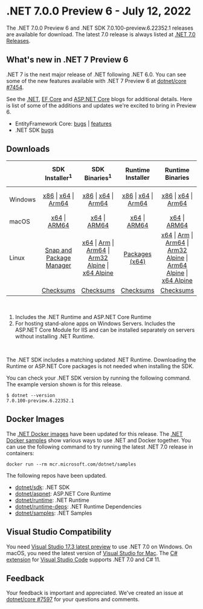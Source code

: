# .NET 7.0.0 Preview 6  - July 12, 2022

The .NET 7.0.0 Preview 6 and .NET SDK 7.0.100-preview.6.22352.1 releases are available for download. The latest 7.0 release is always listed at [.NET 7.0 Releases](../README.md).

## What's new in .NET 7 Preview 6

.NET 7 is the next major release of .NET following .NET 6.0. You can see some of the new features available with .NET 7 Preview 6 at [dotnet/core #7454](https://github.com/dotnet/core/issues/7454).

See the [.NET][dotnet-blog], [EF Core][ef-blog] and [ASP.NET Core][aspnet-blog] blogs for additional details.
Here is list of some of the additions and updates we're excited to bring in Preview 6.

* EntityFramework Core: [bugs][ef_bugs] | [features][ef_features]
* .NET SDK [bugs][sdk_bugs]

## Downloads

|           | SDK Installer<sup>1</sup>                        | SDK Binaries<sup>1</sup>                 | Runtime Installer                                        | Runtime Binaries                                 | ASP.NET Core Runtime           |Windows Desktop Runtime          |
| --------- | :------------------------------------------:     | :----------------------:                 | :---------------------------:                            | :-------------------------:                      | :-----------------:            | :-----------------:            |
| Windows   | [x86][dotnet-sdk-win-x86.exe] \| [x64][dotnet-sdk-win-x64.exe] \| [Arm64][dotnet-sdk-win-arm64.exe] | [x86][dotnet-sdk-win-x86.zip] \| [x64][dotnet-sdk-win-x64.zip] \|  [Arm64][dotnet-sdk-win-arm64.zip] | [x86][dotnet-runtime-win-x86.exe] \| [x64][dotnet-runtime-win-x64.exe] \| [Arm64][dotnet-runtime-win-arm64.exe] | [x86][dotnet-runtime-win-x86.zip] \| [x64][dotnet-runtime-win-x64.zip] \| [Arm64][dotnet-runtime-win-arm64.zip] | [x86][aspnetcore-runtime-win-x86.exe] \| [x64][aspnetcore-runtime-win-x64.exe] \|<br> [Hosting Bundle][dotnet-hosting-win.exe]<sup>2</sup> | [x86][windowsdesktop-runtime-win-x86.exe] \| [x64][windowsdesktop-runtime-win-x64.exe] \| [Arm64][windowsdesktop-runtime-win-arm64.exe] |
| macOS     | [x64][dotnet-sdk-osx-x64.pkg] \| [ARM64][dotnet-sdk-osx-arm64.pkg] | [x64][dotnet-sdk-osx-x64.tar.gz] \| [ARM64][dotnet-sdk-osx-arm64.tar.gz]  | [x64][dotnet-runtime-osx-x64.pkg] \| [ARM64][dotnet-runtime-osx-arm64.pkg] | [x64][dotnet-runtime-osx-x64.tar.gz] \| [ARM64][dotnet-runtime-osx-arm64.tar.gz]| [x64][aspnetcore-runtime-osx-x64.tar.gz] \| [ARM64][aspnetcore-runtime-osx-arm64.tar.gz] | - |<sup>1</sup>
| Linux     |  [Snap and Package Manager](../install-linux.md)  | [x64][dotnet-sdk-linux-x64.tar.gz] \| [Arm][dotnet-sdk-linux-arm.tar.gz]  \| [Arm64][dotnet-sdk-linux-arm64.tar.gz] \| [Arm32 Alpine][dotnet-sdk-linux-musl-arm.tar.gz]  \| [x64 Alpine][dotnet-sdk-linux-musl-x64.tar.gz] | [Packages (x64)][linux-packages] | [x64][dotnet-runtime-linux-x64.tar.gz] \| [Arm][dotnet-runtime-linux-arm.tar.gz] \| [Arm64][dotnet-runtime-linux-arm64.tar.gz] \| [Arm32 Alpine][dotnet-runtime-linux-musl-arm.tar.gz] \| [Arm64 Alpine][dotnet-runtime-linux-musl-arm64.tar.gz] \| [x64 Alpine][dotnet-runtime-linux-musl-x64.tar.gz]  | [x64][aspnetcore-runtime-linux-x64.tar.gz]<sup>1</sup>  \| [Arm][aspnetcore-runtime-linux-arm.tar.gz]<sup>1</sup> \| [Arm64][aspnetcore-runtime-linux-arm64.tar.gz]<sup>1</sup> \| [x64 Alpine][aspnetcore-runtime-linux-musl-x64.tar.gz] | - | <sup>1</sup> |
|  | [Checksums][checksums-sdk]                             | [Checksums][checksums-sdk]                                      | [Checksums][checksums-runtime]                             | [Checksums][checksums-runtime]  | [Checksums][checksums-runtime]  | [Checksums][checksums-runtime]

</br>

1. Includes the .NET Runtime and ASP.NET Core Runtime
2. For hosting stand-alone apps on Windows Servers. Includes the ASP.NET Core Module for IIS and can be installed separately on servers without installing .NET Runtime.

</br>

The .NET SDK includes a matching updated .NET Runtime. Downloading the Runtime or ASP.NET Core packages is not needed when installing the SDK.

You can check your .NET SDK version by running the following command. The example version shown is for this release.

```console
$ dotnet --version
7.0.100-preview.6.22352.1
```

## Docker Images

The [.NET Docker images](https://hub.docker.com/_/microsoft-dotnet) have been updated for this release. The [.NET Docker samples](https://github.com/dotnet/dotnet-docker/blob/main/samples/README.md) show various ways to use .NET and Docker together. You can use the following command to try running the latest .NET 7.0 release in containers:

```console
docker run --rm mcr.microsoft.com/dotnet/samples
```

The following repos have been updated.

* [dotnet/sdk](https://hub.docker.com/_/microsoft-dotnet-sdk/): .NET SDK
* [dotnet/aspnet](https://hub.docker.com/_/microsoft-dotnet-aspnet/): ASP.NET Core Runtime
* [dotnet/runtime](https://hub.docker.com/_/microsoft-dotnet-runtime/): .NET Runtime
* [dotnet/runtime-deps](https://hub.docker.com/_/microsoft-dotnet-runtime-deps/): .NET Runtime Dependencies
* [dotnet/samples](https://hub.docker.com/_/microsoft-dotnet-samples/): .NET Samples

## Visual Studio Compatibility

You need [Visual Studio 17.3 latest preview](https://visualstudio.microsoft.com) to use .NET 7.0 on Windows. On macOS, you need the latest version of [Visual Studio for Mac](https://visualstudio.microsoft.com/vs/mac/). The [C# extension](https://code.visualstudio.com/docs/languages/dotnet) for [Visual Studio Code](https://code.visualstudio.com/) supports .NET 7.0 and C# 11.


## Feedback

Your feedback is important and appreciated. We've created an issue at [dotnet/core #7597](https://github.com/dotnet/core/issues/7597) for your questions and comments.

[blob-runtime]: https://dotnetcli.blob.core.windows.net/dotnet/Runtime/
[blob-sdk]: https://dotnetcli.blob.core.windows.net/dotnet/Sdk/
[release-notes]: https://github.com/dotnet/core/blob/main/release-notes/7.0/preview/7.0.0-preview.6.md

[checksums-runtime]: https://dotnetcli.blob.core.windows.net/dotnet/checksums/7.0.0-preview.6-sha.txt
[checksums-sdk]: https://dotnetcli.blob.core.windows.net/dotnet/checksums/7.0.0-preview.6-sha.txt

[linux-install]: https://github.com/dotnet/core/blob/main/release-notes/7.0/install-linux.md
[linux-setup]: https://github.com/dotnet/core/blob/main/Documentation/linux-setup.md

[dotnet-blog]:  https://devblogs.microsoft.com/dotnet/announcing-dotnet-7-preview-6/
[aspnet-blog]: https://devblogs.microsoft.com/dotnet/asp-net-core-updates-in-dotnet-7-preview-6
[ef-blog]: https://devblogs.microsoft.com/dotnet/announcing-ef7-preview6
[ef_bugs]: https://github.com/dotnet/efcore/issues?q=is%3Aissue+milestone%3A7.0.0-preview6+is%3Aclosed+label%3Atype-bug
[ef_features]: https://github.com/dotnet/efcore/issues?q=is%3Aissue+milestone%3A7.0.0-preview6+is%3Aclosed+label%3Atype-enhancement

[aspnet_bugs]: https://github.com/aspnet/AspNetCore/issues?q=is%3Aissue+milestone%3A7.0.0-preview6+label%3ADone+label%3Abug
[aspnet_features]: https://github.com/aspnet/AspNetCore/issues?q=is%3Aissue+milestone%3A7.0.0-preview6+label%3ADone+label%3Aenhancement
[runtime_bugs]: https://github.com/dotnet/runtime/issues?utf8=%E2%9C%93&q=is%3Aissue+milestone%3A7.0+label%3Abug+
[runtime_features]: https://github.com/dotnet/runtime/issues?q=is%3Aissue+milestone%3A7.0+label%3Aenhancement

[sdk_bugs]: https://github.com/dotnet/sdk/issues?q=is%3Aissue+is%3Aclosed+milestone%3A7.0.1xx

[linux-packages]: ../install-linux.md


[//]: # ( Runtime 7.0.0-preview.6.22324.4)
[dotnet-runtime-linux-arm.tar.gz]: https://download.visualstudio.microsoft.com/download/pr/2de54648-2403-45d2-ade4-97b839c4bd3d/22f95ef1972d370e9957f8d0b7310ffc/dotnet-runtime-7.0.0-preview.6.22324.4-linux-arm.tar.gz
[dotnet-runtime-linux-arm64.tar.gz]: https://download.visualstudio.microsoft.com/download/pr/31bcf5ed-d9dc-4682-89af-99ba3382bc8d/5b5d810460212aa931dab3a6cdedb040/dotnet-runtime-7.0.0-preview.6.22324.4-linux-arm64.tar.gz
[dotnet-runtime-linux-musl-arm.tar.gz]: https://download.visualstudio.microsoft.com/download/pr/92cd5c29-98c3-4aea-a533-3c1b73971903/0a153f1d987a4e331600e5db3d647edf/dotnet-runtime-7.0.0-preview.6.22324.4-linux-musl-arm.tar.gz
[dotnet-runtime-linux-musl-arm64.tar.gz]: https://download.visualstudio.microsoft.com/download/pr/5023b934-6fb9-46cb-82dc-0690ae337108/1180f5c6da6b7e74f57cc56c2c4e905c/dotnet-runtime-7.0.0-preview.6.22324.4-linux-musl-arm64.tar.gz
[dotnet-runtime-linux-musl-x64.tar.gz]: https://download.visualstudio.microsoft.com/download/pr/d20b7d00-af09-463c-b16f-3ef80602858a/38ef6459710989ea373686bbbe7aba7f/dotnet-runtime-7.0.0-preview.6.22324.4-linux-musl-x64.tar.gz
[dotnet-runtime-linux-x64.tar.gz]: https://download.visualstudio.microsoft.com/download/pr/b235cc0f-1827-47f6-b3e9-f8ff9e2cc638/83a0c9c6e956f54bf6ad2fa4adbae5b1/dotnet-runtime-7.0.0-preview.6.22324.4-linux-x64.tar.gz
[dotnet-runtime-osx-arm64.pkg]: https://download.visualstudio.microsoft.com/download/pr/fa1604fb-a6df-48da-b2fb-8ab72462f0b7/bfb8d8248238855cc97ac7e1650b3b39/dotnet-runtime-7.0.0-preview.6.22324.4-osx-arm64.pkg
[dotnet-runtime-osx-arm64.tar.gz]: https://download.visualstudio.microsoft.com/download/pr/4ecf88e0-d9e8-43eb-a719-b5c1beff046e/be2555036dccaeca2842b0e7760d61d6/dotnet-runtime-7.0.0-preview.6.22324.4-osx-arm64.tar.gz
[dotnet-runtime-osx-x64.pkg]: https://download.visualstudio.microsoft.com/download/pr/daa4040d-22af-4cc2-bbcd-ddfded0ab23f/fb6fe137309f9e8634d38b6d930aac16/dotnet-runtime-7.0.0-preview.6.22324.4-osx-x64.pkg
[dotnet-runtime-osx-x64.tar.gz]: https://download.visualstudio.microsoft.com/download/pr/bd9eb4fd-eb78-4aef-97dc-223c9d72ea26/4457d1b7f2fa1e1153820d1b6f5dddbc/dotnet-runtime-7.0.0-preview.6.22324.4-osx-x64.tar.gz
[dotnet-runtime-win-arm64.exe]: https://download.visualstudio.microsoft.com/download/pr/e17700c4-8bce-4260-bba4-4c546ba9f1f0/3000f529a2651fca121cee926a1ce809/dotnet-runtime-7.0.0-preview.6.22324.4-win-arm64.exe
[dotnet-runtime-win-arm64.zip]: https://download.visualstudio.microsoft.com/download/pr/c838ff6c-76b6-44e3-89f4-69de512951db/c214c71d62d18a6d7fdd0ae5be51ffab/dotnet-runtime-7.0.0-preview.6.22324.4-win-arm64.zip
[dotnet-runtime-win-x64.exe]: https://download.visualstudio.microsoft.com/download/pr/b6099655-b293-4d05-b124-f84db6d2f53a/da1c99b2b12f32253f16c81bc35c817c/dotnet-runtime-7.0.0-preview.6.22324.4-win-x64.exe
[dotnet-runtime-win-x64.zip]: https://download.visualstudio.microsoft.com/download/pr/68c502dc-d254-4a42-9ca0-656b4d0b5646/03b0eafe9c3a67ed1afc032c73f083e0/dotnet-runtime-7.0.0-preview.6.22324.4-win-x64.zip
[dotnet-runtime-win-x86.exe]: https://download.visualstudio.microsoft.com/download/pr/8ba36868-d5c8-446b-a8c6-d592d6145ef8/ffee2c785f61ab50aee079869e33a72b/dotnet-runtime-7.0.0-preview.6.22324.4-win-x86.exe
[dotnet-runtime-win-x86.zip]: https://download.visualstudio.microsoft.com/download/pr/52abd706-e2db-470b-b30d-d8aaf21fcdd9/a7adc77eb5674082174e56dcce5ddf8c/dotnet-runtime-7.0.0-preview.6.22324.4-win-x86.zip

[//]: # ( WindowsDesktop 7.0.0-preview.6.22351.3)
[windowsdesktop-runtime-win-arm64.exe]: https://download.visualstudio.microsoft.com/download/pr/63691f69-679f-4707-9d58-746d72796085/62ff78a95784791608ae6ac3b78c2ca6/windowsdesktop-runtime-7.0.0-preview.6.22351.3-win-arm64.exe
[windowsdesktop-runtime-win-arm64.zip]: https://download.visualstudio.microsoft.com/download/pr/95a00bd4-4ea7-4232-bbd0-ad84727010c0/79ae7494ef2590914352ddbabc19706a/windowsdesktop-runtime-7.0.0-preview.6.22351.3-win-arm64.zip
[windowsdesktop-runtime-win-x64.exe]: https://download.visualstudio.microsoft.com/download/pr/b3040c29-ccd5-42d7-830d-96830bca2852/c4ceb4c413c188ebef369e84e16445f6/windowsdesktop-runtime-7.0.0-preview.6.22351.3-win-x64.exe
[windowsdesktop-runtime-win-x64.zip]: https://download.visualstudio.microsoft.com/download/pr/db2b9f91-57f5-47f2-bbe1-616b4f4e7226/68d7549b89e1b31d1ded133c9b6dd5e4/windowsdesktop-runtime-7.0.0-preview.6.22351.3-win-x64.zip
[windowsdesktop-runtime-win-x86.exe]: https://download.visualstudio.microsoft.com/download/pr/1fad11b9-b285-4e64-86c7-c6abad79ad3c/d1f09a58443685bd6ed430a80ad1454e/windowsdesktop-runtime-7.0.0-preview.6.22351.3-win-x86.exe
[windowsdesktop-runtime-win-x86.zip]: https://download.visualstudio.microsoft.com/download/pr/02d5a9f6-1441-41ca-9951-dc235b2384e4/b0a6f22f192e9d0c057cd99bcb064d34/windowsdesktop-runtime-7.0.0-preview.6.22351.3-win-x86.zip

[//]: # ( ASP 7.0.0-preview.6.22330.3)
[aspnetcore-runtime-linux-arm.tar.gz]: https://download.visualstudio.microsoft.com/download/pr/1f7da68a-6a27-4c05-8da5-f3d22d3c07ab/8610ef55b1ab45d0da9ae5d2c6d6e431/aspnetcore-runtime-7.0.0-preview.6.22330.3-linux-arm.tar.gz
[aspnetcore-runtime-linux-arm64.tar.gz]: https://download.visualstudio.microsoft.com/download/pr/a027c7f2-01c7-4c7b-b2bf-ebdd33fa4f6b/7ae2e710aef6a9e109cd6f491c5eb6f1/aspnetcore-runtime-7.0.0-preview.6.22330.3-linux-arm64.tar.gz
[aspnetcore-runtime-linux-musl-arm.tar.gz]: https://download.visualstudio.microsoft.com/download/pr/62ea006c-fab0-4a1c-8bb0-9175b40ef2c0/a6e54ed6913e8bc4f4b11f08b11bc2a6/aspnetcore-runtime-7.0.0-preview.6.22330.3-linux-musl-arm.tar.gz
[aspnetcore-runtime-linux-musl-arm64.tar.gz]: https://download.visualstudio.microsoft.com/download/pr/78cfe42d-5bc9-496f-b739-71816c554c7b/b2d55d704a8216beedb856a5cf2e6694/aspnetcore-runtime-7.0.0-preview.6.22330.3-linux-musl-arm64.tar.gz
[aspnetcore-runtime-linux-musl-x64.tar.gz]: https://download.visualstudio.microsoft.com/download/pr/738342e2-2431-4c9d-a20e-29bac0428c99/28f5f035124a72bb979eeac4e696d2b2/aspnetcore-runtime-7.0.0-preview.6.22330.3-linux-musl-x64.tar.gz
[aspnetcore-runtime-linux-x64.tar.gz]: https://download.visualstudio.microsoft.com/download/pr/36278471-be55-4637-94d8-ead9a528c2f0/88208d9ca97c99007b04b59cb6a3facb/aspnetcore-runtime-7.0.0-preview.6.22330.3-linux-x64.tar.gz
[aspnetcore-runtime-osx-arm64.tar.gz]: https://download.visualstudio.microsoft.com/download/pr/fb2138b8-db47-4ea1-a3f8-48b5ea7f711d/c972c6fef6565bbe78aba5b339d3033a/aspnetcore-runtime-7.0.0-preview.6.22330.3-osx-arm64.tar.gz
[aspnetcore-runtime-osx-x64.tar.gz]: https://download.visualstudio.microsoft.com/download/pr/6c7308da-3b72-4abd-8ee8-80793166bd5b/0be54db8f84be48cd7e9a2c22530d398/aspnetcore-runtime-7.0.0-preview.6.22330.3-osx-x64.tar.gz
[aspnetcore-runtime-win-arm64.zip]: https://download.visualstudio.microsoft.com/download/pr/439d76b4-b133-47be-b64a-4e91dc54912f/2db82e5c9b7f192d89123dd47296908e/aspnetcore-runtime-7.0.0-preview.6.22330.3-win-arm64.zip
[aspnetcore-runtime-win-x64.exe]: https://download.visualstudio.microsoft.com/download/pr/e6a012cc-8f5b-4109-a3c7-6dd28b80661d/3a175aa3cef07e94cf5c1af80ea451f8/aspnetcore-runtime-7.0.0-preview.6.22330.3-win-x64.exe
[aspnetcore-runtime-win-x64.zip]: https://download.visualstudio.microsoft.com/download/pr/f5179b1d-3fb4-4ce1-95ff-712a6b7e1711/ec7169efeccb83101e7035f2d1c9c35a/aspnetcore-runtime-7.0.0-preview.6.22330.3-win-x64.zip
[aspnetcore-runtime-win-x86.exe]: https://download.visualstudio.microsoft.com/download/pr/106da696-265f-40f7-bf6f-24c8b4a8e946/74100d4daa5861d812c36b3961261262/aspnetcore-runtime-7.0.0-preview.6.22330.3-win-x86.exe
[aspnetcore-runtime-win-x86.zip]: https://download.visualstudio.microsoft.com/download/pr/7875995a-f793-4a93-8631-d4e6a9d0b176/740c9d3c4b5a75216f26ac4d22091644/aspnetcore-runtime-7.0.0-preview.6.22330.3-win-x86.zip
[dotnet-hosting-win.exe]: https://download.visualstudio.microsoft.com/download/pr/83afb5b9-061d-47a3-993e-6c29d8573edc/65a33b4abc96252ecfefcbcb49aad3e2/dotnet-hosting-7.0.0-preview.6.22330.3-win.exe

[//]: # ( SDK 7.0.100-preview.6.22352.1)
[dotnet-sdk-linux-arm.tar.gz]: https://download.visualstudio.microsoft.com/download/pr/773b1f10-9128-4436-927c-b320c8d0d5ee/d1176d51cd9009ab34d719323d9c7b15/dotnet-sdk-7.0.100-preview.6.22352.1-linux-arm.tar.gz
[dotnet-sdk-linux-arm64.tar.gz]: https://download.visualstudio.microsoft.com/download/pr/27b08d18-c7cc-4f83-9343-0d16dec83709/afa9f6f1896ebdcc2b19bafe3cbd7d6c/dotnet-sdk-7.0.100-preview.6.22352.1-linux-arm64.tar.gz
[dotnet-sdk-linux-musl-arm.tar.gz]: https://download.visualstudio.microsoft.com/download/pr/31b2448b-ecee-4ded-8e68-3ef41998100d/22794b9ea30fd9a5d8baeb2ac460c6f3/dotnet-sdk-7.0.100-preview.6.22352.1-linux-musl-arm.tar.gz
[dotnet-sdk-linux-musl-arm64.tar.gz]: https://download.visualstudio.microsoft.com/download/pr/dfd75345-12d5-4a29-9c55-acbb3ee80ba3/c69da9541cf3b0350d1f17842677772e/dotnet-sdk-7.0.100-preview.6.22352.1-linux-musl-arm64.tar.gz
[dotnet-sdk-linux-musl-x64.tar.gz]: https://download.visualstudio.microsoft.com/download/pr/9604b192-5b0b-4a80-bd01-003f5e9abefd/d5ec7effa972dcaf30800b105fe154f7/dotnet-sdk-7.0.100-preview.6.22352.1-linux-musl-x64.tar.gz
[dotnet-sdk-linux-x64.tar.gz]: https://download.visualstudio.microsoft.com/download/pr/9762c43b-6de2-44aa-928d-61bec028a330/ba4d124e5384ae5c5a4599afbc41b1bf/dotnet-sdk-7.0.100-preview.6.22352.1-linux-x64.tar.gz
[dotnet-sdk-osx-arm64.pkg]: https://download.visualstudio.microsoft.com/download/pr/ccf21c3d-0dfe-4765-a152-ab94c46e10f1/d098dd0759b6c1194913707a4a134107/dotnet-sdk-7.0.100-preview.6.22352.1-osx-arm64.pkg
[dotnet-sdk-osx-arm64.tar.gz]: https://download.visualstudio.microsoft.com/download/pr/202fe3a0-4c4d-4bd0-bf0c-164c700c6e47/77a3a7cb1d94674db2152b9c1655711c/dotnet-sdk-7.0.100-preview.6.22352.1-osx-arm64.tar.gz
[dotnet-sdk-osx-x64.pkg]: https://download.visualstudio.microsoft.com/download/pr/fc8101ee-2814-44a2-8851-4422ee2c135a/a819b175ab87c85f900648e38c3bb435/dotnet-sdk-7.0.100-preview.6.22352.1-osx-x64.pkg
[dotnet-sdk-osx-x64.tar.gz]: https://download.visualstudio.microsoft.com/download/pr/e9c70049-5fd3-4a11-945d-332572b2d09a/83e98d612504f66066f6752cc9d7ae44/dotnet-sdk-7.0.100-preview.6.22352.1-osx-x64.tar.gz
[dotnet-sdk-win-arm64.exe]: https://download.visualstudio.microsoft.com/download/pr/103b0617-d7bb-488d-8110-10384512ad60/984854fd698c6ab50de2606e6e839e1e/dotnet-sdk-7.0.100-preview.6.22352.1-win-arm64.exe
[dotnet-sdk-win-arm64.zip]: https://download.visualstudio.microsoft.com/download/pr/573b98fc-3fe7-4391-bbb5-1c27b7f37c0c/52b8096ec3cef43daa4f178533b19af5/dotnet-sdk-7.0.100-preview.6.22352.1-win-arm64.zip
[dotnet-sdk-win-x64.exe]: https://download.visualstudio.microsoft.com/download/pr/95bf42d6-cf29-4c83-80a9-c6d3b8ac16bb/d404c6fc1ca7650a524dd73c5a0ba21d/dotnet-sdk-7.0.100-preview.6.22352.1-win-x64.exe
[dotnet-sdk-win-x64.zip]: https://download.visualstudio.microsoft.com/download/pr/7c4e5883-6139-4093-a1cf-5f0c6fabce89/60a342b67d120328c41fe6c7ff13890b/dotnet-sdk-7.0.100-preview.6.22352.1-win-x64.zip
[dotnet-sdk-win-x86.exe]: https://download.visualstudio.microsoft.com/download/pr/96edc251-bf96-48f9-8297-e080279c1f88/902813a5b5cc041e881eb557410cc6e3/dotnet-sdk-7.0.100-preview.6.22352.1-win-x86.exe
[dotnet-sdk-win-x86.zip]: https://download.visualstudio.microsoft.com/download/pr/d94e21af-fa23-4d11-bda3-2a416ecba410/4492f8c8a24dca864454fee95f5ca8f8/dotnet-sdk-7.0.100-preview.6.22352.1-win-x86.zip
